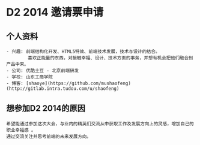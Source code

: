 # D2 2014 邀请票申请
	
## 个人资料

	- 兴趣: 前端结构化开发、HTML5特效、前端技术发展，技术与设计的结合。
		    喜欢正能量的东西，对接触幸福、设计、技术方面的事务，并想有机会把他们融合到产品中来。
	- 公司: 优酷土豆 - 北京前端研发 
	- 学校: 山东工商学院
	- 博客: [shaoye](https://github.com/mushaofeng) (http://gitlab.intra.tudou.com/u/shaofeng)
	
## 想参加D2 2014的原因
	
	希望能通过参加这次大会，与业内的精英们交流从中获取工作及发展方向上的灵感，增加自己的职业幸福感 。
	通过交流关注并思考前端的未来发展方向。
